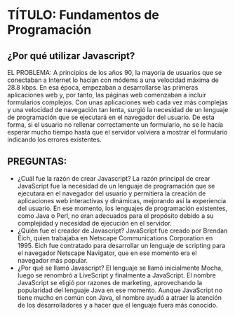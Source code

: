 # TÍTULO: Fundamentos de Programación

## ¿Por qué utilizar Javascript?

EL PROBLEMA: A principios de los años 90, la mayoría de usuarios que se conectaban a Internet lo hacían con módems a una velocidad máxima de 28.8 kbps. En esa época, empezaban a desarrollarse las primeras aplicaciones web y, por tanto, las páginas web comenzaban a incluir formularios complejos. Con unas aplicaciones web cada vez más complejas y una velocidad de navegación tan lenta, surgió la necesidad de un lenguaje de programación que se ejecutará en el navegador del usuario. De esta forma, si el usuario no rellenar correctamente un formulario, no se le hacía esperar mucho tiempo hasta que el servidor volviera a mostrar el formulario indicando los errores existentes.

## PREGUNTAS:

- ¿Cuál fue la razón de crear Javascript?
  La razón principal de crear JavaScript fue la necesidad de un lenguaje de programación que se ejecutara en el navegador del usuario y permitiera la creación de aplicaciones web interactivas y dinámicas, mejorando así la experiencia del usuario. En ese momento, los lenguajes de programación existentes, como Java o Perl, no eran adecuados para el propósito debido a su complejidad y necesidad de ejecución en el servidor.
- ¿Quién fue el creador de Javascript?
  JavaScript fue creado por Brendan Eich, quien trabajaba en Netscape Communications Corporation en 1995. Eich fue contratado para desarrollar un lenguaje de scripting para el navegador Netscape Navigator, que en ese momento era el navegador más popular.
- ¿Por qué se llamó Javascript?
  El lenguaje se llamó inicialmente Mocha, luego se renombró a LiveScript y finalmente a JavaScript. El nombre JavaScript se eligió por razones de marketing, aprovechando la popularidad del lenguaje Java en ese momento. Aunque JavaScript no tiene mucho en común con Java, el nombre ayudó a atraer la atención de los desarrolladores y a hacer que el lenguaje fuera más conocido.
